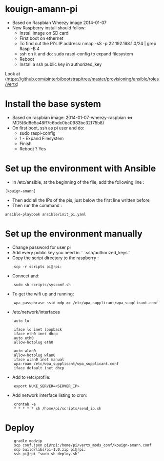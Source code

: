 kouign-amann-pi
===============

* Based on Raspbian Wheezy image 2014-01-07
* New Raspberry install should follow:
    * Install image on SD card
    * First boot on ethernet
    * To find out the Pi's IP address: nmap -sS -p 22 192.168.1.0/24 | grep Rasp -B 4
    * ssh on it and do: sudo raspi-config to expand filesystem
    * Reboot
    * Install a ssh public key in authorized_key

Look at (https://github.com/pinterb/bootstrap/tree/master/provisioning/ansible/roles/vertx)

# Install the base system

* Based on raspbian image: 2014-01-07-wheezy-raspbian <=> MD5(6d8e5a48ff7c6bdc0bc0983bc32f75b8)
* On first boot, ssh as pi user and do:
    * sudo raspi-config
    * 1 - Expand Filesystem
    * Finish
    * Reboot ? Yes

# Set up the environment with Ansible

* In /etc/ansible, at the beginning of the file, add the following line :
```
[kouign-amann]
```

* Then add all the IPs of the pis, just below the first line written before
* Then run the command :
```
ansible-playbook ansible/init_pi.yaml
```

# Set up the environment manually

* Change password for user pi
* Add every public key you need in ```.ssh/authorized_keys``
* Copy the script directory to the raspberry :
```
    scp -r scripts pi@rpi:
```
* Connect and:
```
    sudo sh scripts/sysconf.sh
```
* To get the wifi up and running:
```
    wpa_passphrase ssid mdp >> /etc/wpa_supplicant/wpa_supplicant.conf
```
* /etc/network/interfaces
```
    auto lo

    iface lo inet loopback
    iface eth0 inet dhcp
    auto eth0
    allow-hotplug eth0

    auto wlan0
    allow-hotplug wlan0
    iface wlan0 inet manual
    wpa-roam /etc/wpa_supplicant/wpa_supplicant.conf
    iface default inet dhcp
```
* Add to /etc/profile:
```
    export NUKE_SERVER=<SERVER_IP>
```
* Add network interface listing to cron:
```
    crontab -e
    * * * * * sh /home/pi/scripts/send_ip.sh
```

# Deploy
```
    gradle modzip
    scp conf.json pi@rpi:/home/pi/vertx_mods_conf/kouign-amann.conf
    scp build/libs/pi-1.0.zip pi@rpi:
    ssh pi@rpi "sudo sh deploy.sh"
```